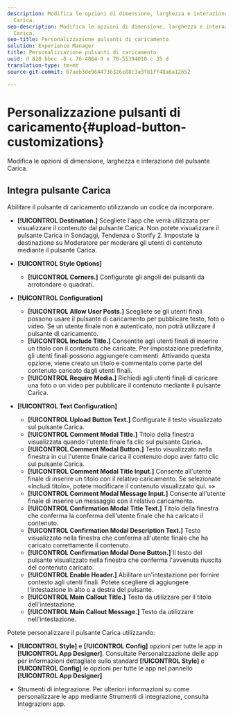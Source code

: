 ```yaml
---
description: Modifica le opzioni di dimensione, larghezza e interazione del pulsante
  Carica.
seo-description: Modifica le opzioni di dimensione, larghezza e interazione del pulsante
  Carica.
seo-title: Personalizzazione pulsanti di caricamento
solution: Experience Manager
title: Personalizzazione pulsanti di caricamento
uuid: d 820 bbec -8 c 76-4864-9 e 70-55394010 c 35 d
translation-type: tm+mt
source-git-commit: 67aeb3de964473b326c88c3a3f81ff48a6a12652

---
```



# Personalizzazione pulsanti di caricamento{#upload-button-customizations}

Modifica le opzioni di dimensione, larghezza e interazione del pulsante Carica.

## Integra pulsante Carica

Abilitare il pulsante di caricamento utilizzando un codice da incorporare.

* **[!UICONTROL Destination.]** Scegliete l'app che verrà utilizzata per visualizzare il contenuto dal pulsante Carica. Non potete visualizzare il pulsante Carica in Sondaggi, Tendenza o Storify 2. Impostate la destinazione su Moderatore per moderare gli utenti di contenuto mediante il pulsante Carica.
* **[!UICONTROL Style Options]**

   * **[!UICONTROL Corners.]** Configurate gli angoli dei pulsanti da arrotondare o quadrati.

* **[!UICONTROL Configuration]**

   * **[!UICONTROL Allow User Posts.]** Scegliete se gli utenti finali possono usare il pulsante di caricamento per pubblicare testo, foto o video. Se un utente finale non è autenticato, non potrà utilizzare il pulsante di caricamento.
   * **[!UICONTROL Include Title.]** Consentite agli utenti finali di inserire un titolo con il contenuto che caricate. Per impostazione predefinita, gli utenti finali possono aggiungere commenti. Attivando questa opzione, viene creato un titolo e commentato come parte del contenuto caricato dagli utenti finali.
   * **[!UICONTROL Require Media.]** Richiedi agli utenti finali di caricare una foto o un video per pubblicare il contenuto mediante il pulsante Carica.

* **[!UICONTROL Text Configuration]**

   * **[!UICONTROL Upload Button Text.]** Configurate il testo visualizzato sul pulsante Carica.
   * **[!UICONTROL Comment Modal Title.]** Titolo della finestra visualizzata quando l'utente finale fa clic sul pulsante Carica.
   * **[!UICONTROL Comment Modal Button.]** Testo visualizzato nella finestra in cui l'utente finale carica il contenuto dopo aver fatto clic sul pulsante Carica.
   * **[!UICONTROL Comment Modal Title Input.]** Consente all'utente finale di inserire un titolo con il relativo caricamento. Se selezionate «Includi titolo», potete modificare il contenuto visualizzato qui. »»
   * **[!UICONTROL Comment Modal Message Input.]** Consente all'utente finale di inserire un messaggio con il relativo caricamento.
   * **[!UICONTROL Confirmation Modal Title Text.]** Titolo della finestra che conferma la conferma dell'utente finale che ha caricato il contenuto.
   * **[!UICONTROL Confirmation Modal Description Text.]** Testo visualizzato nella finestra che conferma all'utente finale che ha caricato correttamente il contenuto.
   * **[!UICONTROL Confirmation Modal Done Button.]** Il testo del pulsante visualizzato nella finestra che conferma l'avvenuta riuscita del contenuto caricato.
   * **[!UICONTROL Enable Header.]** Abilitare un'intestazione per fornire contesto agli utenti finali. Potete scegliere di aggiungere l'intestazione in alto o a destra del pulsante.
   * **[!UICONTROL Main Callout Title.]** Testo da utilizzare per il titolo dell'intestazione.
   * **[!UICONTROL Main Callout Message.]** Testo da utilizzare nell'intestazione.

Potete personalizzare il pulsante Carica utilizzando:

* **[!UICONTROL Style]** e **[!UICONTROL Config]** opzioni per tutte le app in **[!UICONTROL App Designer]**. Consultate Personalizzazione delle app per informazioni dettagliate sullo standard **[!UICONTROL Style]** e **[!UICONTROL Config]** le opzioni per tutte le app nel pannello **[!UICONTROL App Designer]**

* Strumenti di integrazione. Per ulteriori informazioni su come personalizzare le app mediante Strumenti di integrazione, consulta Integrazioni app.

